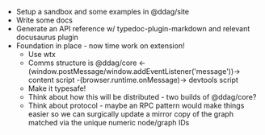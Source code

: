 - Setup a sandbox and some examples in @ddag/site
- Write some docs
- Generate an API reference w/ typedoc-plugin-markdown and relevant docusaurus plugin
- Foundation in place - now time work on extension!
  - Use wtx
  - Comms structure is @ddag/core <-(window.postMessage/window.addEventListener('message'))-> content script -(browser.runtime.onMessage)-> devtools script
  - Make it typesafe!
  - Think about how this will be distributed - two builds of @ddag/core?
  - Think about protocol - maybe an RPC pattern would make things easier so we can surgically update a mirror copy of the graph matched via the unique numeric node/graph IDs
